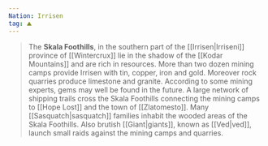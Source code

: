 ```yaml
---
Nation: Irrisen
tag: ⛰️️
---
```



> The **Skala Foothills**, in the southern part of the [[Irrisen|Irriseni]] province of [[Wintercrux]] lie in the shadow of the [[Kodar Mountains]] and are rich in resources. More than two dozen mining camps provide Irrisen with tin, copper, iron and gold. Moreover rock quarries produce limestone and granite. According to some mining experts, gems may well be found in the future. A large network of shipping trails cross the Skala Foothills connecting the mining camps to [[Hope Lost]] and the town of [[Zlatomesto]].
> Many [[Sasquatch|sasquatch]] families inhabit the wooded areas of the Skala Foothills. Also brutish [[Giant|giants]], known as [[Ved|ved]], launch small raids against the mining camps and quarries.








